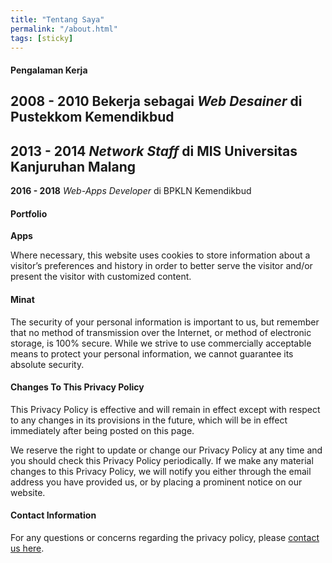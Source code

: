 ```yaml
---
title: "Tentang Saya"
permalink: "/about.html"
tags: [sticky]
---
```


#### Pengalaman Kerja

**2008 - 2010** Bekerja sebagai *Web Desainer* di Pustekkom Kemendikbud
-------
**2013 - 2014** *Network Staff* di MIS Universitas Kanjuruhan Malang
-------
**2016 - 2018** *Web-Apps Developer* di BPKLN Kemendikbud

#### Portfolio

**Apps**

Where necessary, this website uses cookies to store information about a visitor’s preferences and history in order to better serve the visitor and/or present the visitor with customized content.

#### Minat

The security of your personal information is important to us, but remember that no method of transmission over the Internet, or method of electronic storage, is 100% secure. While we strive to use commercially acceptable means to protect your personal information, we cannot guarantee its absolute security.


#### Changes To This Privacy Policy

This Privacy Policy is effective and will remain in effect except with respect to any changes in its provisions in the future, which will be in effect immediately after being posted on this page.

We reserve the right to update or change our Privacy Policy at any time and you should check this Privacy Policy periodically. If we make any material changes to this Privacy Policy, we will notify you either through the email address you have provided us, or by placing a prominent notice on our website.


#### Contact Information

For any questions or concerns regarding the privacy policy, please [contact us here]({{site.baseurl}}/contact.html).
